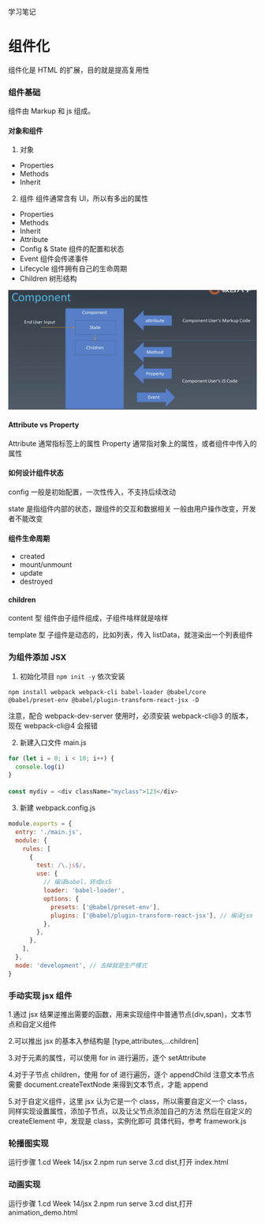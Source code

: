 学习笔记

# 组件化

组件化是 HTML 的扩展，目的就是提高复用性

### 组件基础

组件由 Markup 和 js 组成。

#### 对象和组件

1. 对象

- Properties
- Methods
- Inherit

2. 组件
   组件通常含有 UI，所以有多出的属性

- Properties
- Methods
- Inherit
- Attribute
- Config & State 组件的配置和状态
- Event 组件会传递事件
- Lifecycle 组件拥有自己的生命周期
- Children 树形结构

![](./组件描述.png)

#### Attribute vs Property

Attribute 通常指标签上的属性
Property 通常指对象上的属性，或者组件中传入的属性

#### 如何设计组件状态

config
一般是初始配置，一次性传入，不支持后续改动

state
是指组件内部的状态，跟组件的交互和数据相关
一般由用户操作改变，开发者不能改变

#### 组件生命周期

- created
- mount/unmount
- update
- destroyed

#### children

content 型
组件由子组件组成，子组件啥样就是啥样

template 型
子组件是动态的，比如列表，传入 listData，就渲染出一个列表组件

### 为组件添加 JSX

1. 初始化项目
   `npm init -y`
   依次安装

```
npm install webpack webpack-cli babel-loader @babel/core @babel/preset-env @babel/plugin-transform-react-jsx -D
```

注意，配合 webpack-dev-server 使用时，必须安装 webpack-cli@3 的版本，现在 webpack-cli@4 会报错

2. 新建入口文件 main.js

```js
for (let i = 0; i < 10; i++) {
  console.log(i)
}

const mydiv = <div className="myclass">123</div>
```

3. 新建 webpack.config.js

```js
module.exports = {
  entry: './main.js',
  module: {
    rules: [
      {
        test: /\.js$/,
        use: {
          // 编译babel，转成es5
          loader: 'babel-loader',
          options: {
            presets: ['@babel/preset-env'],
            plugins: ['@babel/plugin-transform-react-jsx'], // 编译jsx
          },
        },
      },
    ],
  },
  mode: 'development', // 去掉就是生产模式
}
```

### 手动实现 jsx 组件

1.通过 jsx 结果逆推出需要的函数，用来实现组件中普通节点(div,span)，文本节点和自定义组件

2.可以推出 jsx 的基本入参结构是
[type,attributes,...children]

3.对于元素的属性，可以使用 for in 进行遍历，逐个 setAttribute

4.对于子节点 children，使用 for of 进行遍历，逐个 appendChild
注意文本节点需要 document.createTextNode 来得到文本节点，才能 append

5.对于自定义组件，这里 jsx 认为它是一个 class，所以需要自定义一个 class，同样实现设置属性，添加子节点，以及让父节点添加自己的方法
然后在自定义的 createElement 中，发现是 class，实例化即可
具体代码，参考 framework.js

### 轮播图实现

运行步骤
1.cd Week 14/jsx
2.npm run serve
3.cd dist,打开 index.html

### 动画实现

运行步骤
1.cd Week 14/jsx
2.npm run serve
3.cd dist,打开 animation_demo.html
